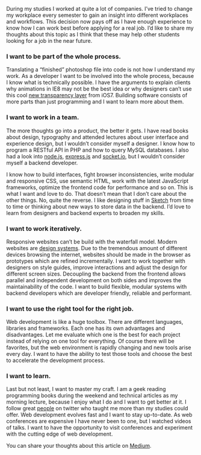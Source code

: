 
During my studies I worked at quite a lot of companies. I’ve tried to change my workplace every semester to gain an insight into different workplaces and workflows. This decision now pays off as I have enough experience to know how I can work best before applying for a real job. I’d like to share my thoughts about this topic as I think that these may help other students looking for a job in the near future.

### I want to be part of the whole process.
Translating a “finished” photoshop file into code is not how I understand my work. As a developer I want to be involved into the whole process, because I know what is technically possible. I have the arguments to explain clients why animations in <abbr>IE8</abbr> may not be the best idea or why designers can’t use this cool [new transparency layer](http://www.allenpike.com/2013/ios7-catch-me-if-you-can/) from iOS7. Building software consists of more parts than just programming and I want to learn more about them.

### I want to work in a team.
The more thoughts go into a product, the better it gets. I have read books about design, typography and attended lectures about user interface and experience design, but I wouldn’t consider myself a designer. I know how to program a RESTful <abbr>API</abbr> in <abbr>PHP</abbr> and how to query <abbr>MySQL</abbr> databases. I also had a look into [node.js](http://nodejs.org/), [express.js](http://expressjs.com/) and [socket.io](http://socket.io/), but I wouldn’t consider myself a backend developer.

I know how to build interfaces, fight browser inconsistencies, write modular and responsive <abbr>CSS</abbr>, use semantic <abbr>HTML</abbr>, work with the latest JavaScript frameworks, optimize the frontend code for performance and so on. This is what I want and love to do. That doesn’t mean that I don’t care about the other things. No, quite the reverse. I like designing stuff in [Sketch](http://www.bohemiancoding.com/sketch/) from time to time or thinking about new ways to store data in the backend. I’d love to learn from designers and backend experts to broaden my skills.

### I want to work iteratively.
Responsive websites can’t be build with the waterfall model. Modern websites are [design systems](http://bradfrostweb.com/blog/post/atomic-web-design/). Due to the tremendous amount of different devices browsing the internet, websites should be made in the browser as prototypes which are refined incrementally. I want to work together with designers on style guides, improve interactions and adjust the design for different screen sizes. Decoupling the backend from the frontend allows parallel and independent development on both sides and improves the maintainability of the code. I want to build flexible, modular systems with backend developers which are developer friendly, reliable and performant.

### I want to use the right tool for the right job.
Web development is like a huge toolbox. There are different languages, libraries and frameworks. Each one has its own advantages and disadvantages. Let me evaluate which one is the best for each project instead of relying on one tool for everything. Of course there will be favorites, but the web environment is rapidly changing and new tools arise every day. I want to have the ability to test those tools and choose the best to accelerate the development process.

### I want to learn.
Last but not least, I want to master my craft. I am a geek reading programming books during the weekend and technical articles as my morning lecture, because I enjoy what I do and I want to get better at it. I follow great [people](https://twitter.com/max_hoffmann/following) on twitter who taught me more than my studies could offer. Web development evolves fast and I want to stay up-to-date. As web conferences are expensive I have never been to one, but I watched videos of talks. I want to have the opportunity to visit conferences and experiment with the cutting edge of web development.

You can share your thoughts about this article on [Medium](https://medium.com/p/a5abc179d472).
